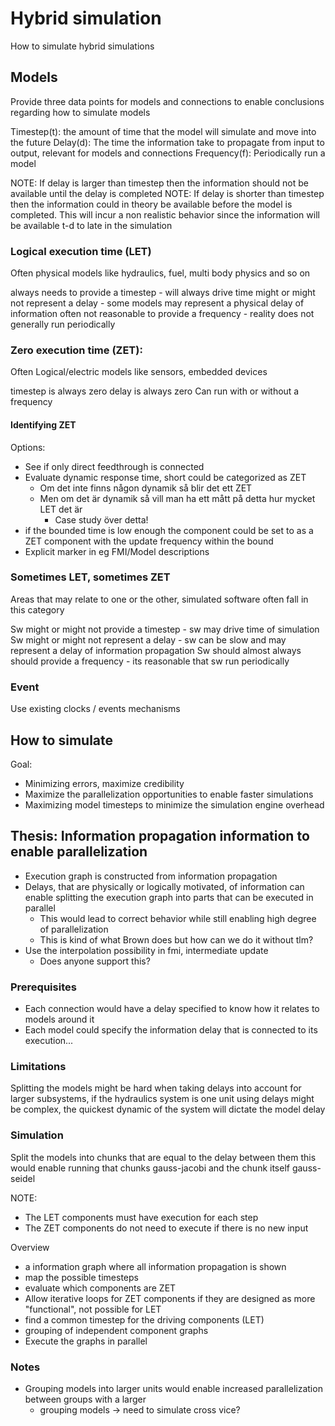 

# Hybrid simulation
How to simulate hybrid simulations

## Models
Provide three data points for models and connections to enable conclusions regarding how to simulate models 

Timestep(t): the amount of time that the model will simulate and move into the future
Delay(d): The time the information take to propagate from input to output, relevant for models and connections
Frequency(f): Periodically run a model

NOTE: If delay is larger than timestep then the information should not be available until the delay is completed 
NOTE: If delay is shorter than timestep then the information could in theory be available before the model is completed. This will incur a non realistic behavior since the information will be available t-d to late in the simulation



### Logical execution time (LET)
Often physical models like hydraulics, fuel, multi body physics and so on

always needs to provide a timestep - will always drive time
might or might not represent a delay - some models may represent a physical delay of information
often not reasonable to provide a frequency - reality does not generally run periodically


### Zero execution time (ZET):
Often Logical/electric models like sensors, embedded devices

timestep is always zero
delay is always zero
Can run with or without a frequency


#### Identifying ZET

Options:
- See if only direct feedthrough is connected
- Evaluate dynamic response time, short could be categorized as ZET
  - Om det inte finns någon dynamik så blir det ett ZET
  - Men om det är dynamik så vill man ha ett mått på detta hur mycket LET det är 
    - Case study över detta!
- if the bounded time is low enough the component could be set to as a ZET component with the update frequency within the bound
- Explicit marker in eg FMI/Model descriptions


### Sometimes LET, sometimes ZET
Areas that may relate to one or the other, simulated software often fall in this category

Sw might or might not provide a timestep - sw may drive time of simulation
Sw might or might not represent a delay - sw can be slow and may represent a delay of information propagation
Sw should almost always should provide a frequency - its reasonable that sw run periodically


### Event 

Use existing clocks / events mechanisms

## How to simulate

Goal:
- Minimizing errors, maximize credibility
- Maximize the parallelization opportunities to enable faster simulations
- Maximizing model timesteps to minimize the simulation engine overhead

## Thesis: Information propagation information to enable parallelization

- Execution graph is constructed from information propagation
- Delays, that are physically or logically motivated, of information can enable splitting the execution graph into parts that can be executed in parallel
  - This would lead to correct behavior while still enabling high degree of parallelization 
  - This is kind of what Brown does but how can we do it without tlm?
- Use the interpolation possibility in fmi, intermediate update
  - Does anyone support this? 


### Prerequisites 
  - Each connection would have a delay specified to know how it relates to models around it
  - Each model could specify the information delay that is connected to its execution...

### Limitations
Splitting the models might be hard when taking delays into account for larger subsystems, if the hydraulics system is one unit using delays might be complex, the quickest dynamic of the system will dictate the model delay


### Simulation 

Split the models into chunks that are equal to the delay between them
this would enable running that chunks gauss-jacobi and the chunk itself gauss-seidel

NOTE:
- The LET components must have execution for each step
- The ZET components do not need to execute if there is no new input


Overview
- a information graph where all information propagation is shown
- map the possible timesteps
- evaluate which components are ZET
- Allow iterative loops for ZET components if they are designed as more "functional", not possible for LET
- find a common timestep for the driving components (LET)
- grouping of independent component graphs
- Execute the graphs in parallel


### Notes

- Grouping models into larger units would enable increased parallelization between groups with a larger
  - grouping models -> need to simulate cross vice? 


